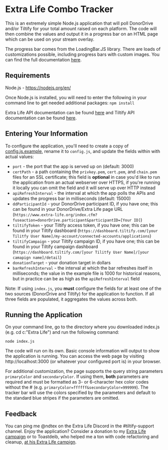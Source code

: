# Extra Life Combo Tracker
This is an extremely simple Node.js application that will poll DonorDrive and/or Tiltify for your total amount raised on each platform. The code will then combine the values and output it in a progress bar on an HTML page which can be used on your stream overlay.

The progress bar comes from the LoadingBar.JS library. There are loads of customizations possible, including progress bars with custom images. You can find the full documentation [here](https://loading.io/progress/).

## Requirements
Node.js - https://nodejs.org/en/

Once Node.js is installed, you will need to enter the following in your command line to get needed additional packages: `npm install`

Extra Life API documentation can be found [here](https://github.com/ammuench/extra-life-api) and Tiltify API documentation can be found [here](https://github.com/daniellockard/tiltify-api-client).

## Entering Your Information
To configure the application, you'll need to create a copy of [config.js.example](config.js.example), rename it to `config.js`, and update the fields within with actual values:

* `port` - the port that the app is served up on (default: 3000)
* `certPath` - a path containing the `privkey.pem`, `cert.pem`, and `chain.pem` files for an SSL certificate; this field is **optional** in case you'd like to run the application from an actual webserver over HTTPS, if you're running it locally you can omit the field and it will serve up over HTTP instead
* `apiRefreshInterval` - the interval at which the app polls the APIs and updates the progress bar in milliseconds (default: 15000)
* `ddParticipantId` - your DonorDrive participant ID, if you have one; this can be found in your DonorDrive/Extra Life page URL (`https://www.extra-life.org/index.cfm?fuseaction=donorDrive.participant&participantID=[Your ID]`)
* `tiltifyToken` - your Tiltify access token, if you have one; this can be found in your Tiltify dashboard (`https://dashboard.tiltify.com/[your Tilitfy User Name]/my-account/connected-accounts/applications`)
* `tiltifyCampaign` - your Tiltify campaign ID, if you have one; this can be found in your Tiltify campaign dashboard (`https://dashboard.tiltify.com/[your Tilitfy User Name]/[your camapign name]/detail`)
* `donationTarget` - your donation target in dollars
* `barRefreshInterval` - the interval at which the bar refreshes itself in milliseconds; the value in the example file is 1000 for historical reasons, but in practice can be as high as the `apiRefreshInterval` field

Note: If using `index.js`, you **must** configure the fields for at least one of the two sources (DonorDrive and Tiltify) for the application to function. If all three fields are populated, it aggregates the values across both.

## Running the Application
On your command line, go to the directory where you downloaded index.js (e.g. cd c:\"Extra Life") and run the following command:

`node index.js`

The code will run on its own. Basic console information will output to show the application is running. You can access the web page by visiting http://localhost:3000 (or whatever your configured port is) in your browser.

For additional customization, the page supports the query string parameters `primaryColor` and `secondaryColor`. If using them, **both** parameters are required and must be formatted as 3- or 6-character hex color codes without the # (e.g. `primaryColor=ffffff&secondaryColor=999999`). The tracker bar will use the colors specified by the parameters and default to the standard blue stripes if the parameters are omitted.

## Feedback
You can ping me @ndtex on the Extra Life Discord in the #tiltify-support channel. Enjoy the application? Consider a donation to my [Extra Life campaign](https://gamin4aven.com) or to Toastdeib, who helped me a ton with code refactoring and cleanup, [at his Extra Life campign](https://www.extra-life.org/index.cfm?fuseaction=donordrive.participant&participantID=514246).
